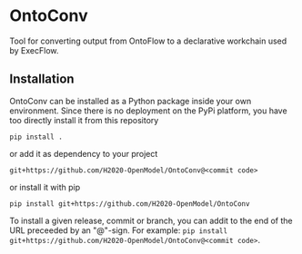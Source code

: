 OntoConv
========
Tool for converting output from OntoFlow to a declarative workchain used by ExecFlow.


Installation
------------
OntoConv can be installed as a Python package inside your own environment. Since there is no deployment on the PyPi platform, you have too directly install it from this repository

```
pip install .
```

or add it as dependency to your project

```
git+https://github.com/H2020-OpenModel/OntoConv@<commit code>
```

or install it with pip

```
pip install git+https://github.com/H2020-OpenModel/OntoConv
```

To install a given release, commit or branch, you can addit to the end of the URL preceeded by an "@"-sign. For example: `pip install git+https://github.com/H2020-OpenModel/OntoConv@<commit code>`.
